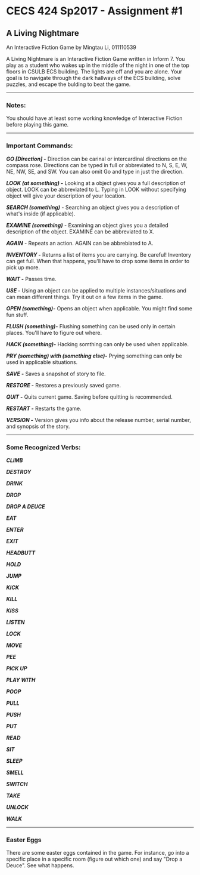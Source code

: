 # CECS 424 Sp2017 - Assignment #1

## A Living Nightmare
An Interactive Fiction Game by Mingtau Li, 
011110539


A Living Nightmare is an Interactive Fiction Game written in Inform 7. You play as a student who wakes up in the middle of the night in one of the top floors in CSULB ECS building. The lights are off and you are alone. Your goal is to navigate through the dark hallways of the ECS building, solve puzzles, and escape the bulding to beat the game.


---

### Notes: ###
You should have at least some working knowledge of Interactive Fiction before playing this game.

---

### Important Commands:

***GO [Direction] -*** Direction can be carinal or intercardinal directions on the compass rose. Directions can be typed in full or abbreviated to N, S, E, W, NE, NW, SE, and SW. You can also omit Go and type in just the direction.


***LOOK (at something) -*** Looking at a object gives you a full description of object. LOOK can be abbreviated to L. Typing in LOOK without specifying object will give your description of your location.

***SEARCH (something)*** - Searching an object gives you a description of what's inside (if applicable).

***EXAMINE (something)*** - Examining an object gives you a detailed description of the object. EXAMINE can be abbreviated to X.

***AGAIN*** - Repeats an action. AGAIN can be abbrebiated to A.

***INVENTORY -*** Returns a list of items you are carrying. Be careful! Inventory can get full. When that happens, you'll have to drop some items in order to pick up more.

***WAIT -*** Passes time.

***USE -*** Using an object can be applied to multiple instances/situations and can mean different things. Try it out on a few items in the game.

***OPEN (something)-*** Opens an object when applicable. You might find some fun stuff.

***FLUSH (something)-*** Flushing something can be used only in certain places. You'll have to figure out where.

***HACK (something)-*** Hacking somthing can only be used when applicable.

***PRY (something) with (something else)-*** Prying something can only be used in applicable situations.

***SAVE -*** Saves a snapshot of story to file.

***RESTORE -*** Restores a previously saved game.

***QUIT -*** Quits current game. Saving before quitting is recommended.

***RESTART -*** Restarts the game.

***VERSION -*** Version gives you info about the release number, serial number, and synopsis of the story.

---

### Some Recognized Verbs:


***CLIMB***

***DESTROY***

***DRINK***

***DROP***

***DROP A DEUCE***

***EAT***

***ENTER***

***EXIT***

***HEADBUTT***

***HOLD***

***JUMP***

***KICK***

***KILL***

***KISS***

***LISTEN***

***LOCK***

***MOVE***

***PEE***

***PICK UP***

***PLAY WITH***

***POOP***

***PULL***

***PUSH***

***PUT***

***READ***

***SIT***

***SLEEP***

***SMELL***

***SWITCH***

***TAKE***

***UNLOCK***

***WALK***

 ---

### Easter Eggs
There are some easter eggs contained in the game. For instance, go into a specific place in a specific room (figure out which one) and say "Drop a Deuce". See what happens.